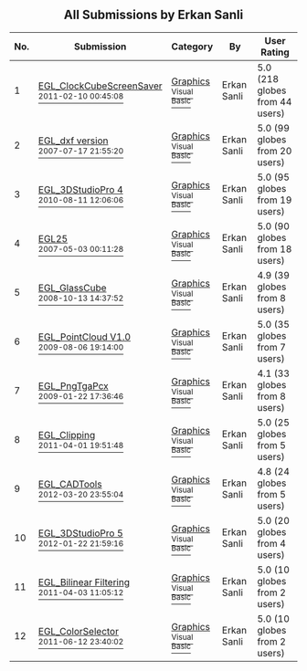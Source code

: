 ﻿<div align="center">

## All Submissions by Erkan Sanli

</div>

No.  | Submission | Category | By   | User Rating
---- | ---------- | -------- | ---- | -----------
1 | [EGL\_ClockCubeScreenSaver<br /><sup>2011-02-10 00:45:08</sup>](https://github.com/Planet-Source-Code/erkan-sanli-egl-clockcubescreensaver__1-70182) | [Graphics<br /><sup>Visual Basic</sup>](../ByCategory/graphics__1-46.md) | Erkan Sanli | 5.0 (218 globes from 44 users)
2 | [EGL\_dxf version<br /><sup>2007-07-17 21:55:20</sup>](https://github.com/Planet-Source-Code/erkan-sanli-egl-dxf-version__1-68916) | [Graphics<br /><sup>Visual Basic</sup>](../ByCategory/graphics__1-46.md) | Erkan Sanli | 5.0 (99 globes from 20 users)
3 | [EGL\_3DStudioPro 4<br /><sup>2010-08-11 12:06:06</sup>](https://github.com/Planet-Source-Code/erkan-sanli-egl-3dstudiopro-4__1-71938) | [Graphics<br /><sup>Visual Basic</sup>](../ByCategory/graphics__1-46.md) | Erkan Sanli | 5.0 (95 globes from 19 users)
4 | [EGL25<br /><sup>2007-05-03 00:11:28</sup>](https://github.com/Planet-Source-Code/erkan-sanli-egl25__1-68507) | [Graphics<br /><sup>Visual Basic</sup>](../ByCategory/graphics__1-46.md) | Erkan Sanli | 5.0 (90 globes from 18 users)
5 | [EGL\_GlassCube<br /><sup>2008-10-13 14:37:52</sup>](https://github.com/Planet-Source-Code/erkan-sanli-egl-glasscube__1-71230) | [Graphics<br /><sup>Visual Basic</sup>](../ByCategory/graphics__1-46.md) | Erkan Sanli | 4.9 (39 globes from 8 users)
6 | [EGL\_PointCloud V1\.0<br /><sup>2009-08-06 19:14:00</sup>](https://github.com/Planet-Source-Code/erkan-sanli-egl-pointcloud-v1-0__1-72339) | [Graphics<br /><sup>Visual Basic</sup>](../ByCategory/graphics__1-46.md) | Erkan Sanli | 5.0 (35 globes from 7 users)
7 | [EGL\_PngTgaPcx<br /><sup>2009-01-22 17:36:46</sup>](https://github.com/Planet-Source-Code/erkan-sanli-egl-pngtgapcx__1-71666) | [Graphics<br /><sup>Visual Basic</sup>](../ByCategory/graphics__1-46.md) | Erkan Sanli | 4.1 (33 globes from 8 users)
8 | [EGL\_Clipping<br /><sup>2011-04-01 19:51:48</sup>](https://github.com/Planet-Source-Code/erkan-sanli-egl-clipping__1-73839) | [Graphics<br /><sup>Visual Basic</sup>](../ByCategory/graphics__1-46.md) | Erkan Sanli | 5.0 (25 globes from 5 users)
9 | [EGL\_CADTools<br /><sup>2012-03-20 23:55:04</sup>](https://github.com/Planet-Source-Code/erkan-sanli-egl-cadtools__1-74306) | [Graphics<br /><sup>Visual Basic</sup>](../ByCategory/graphics__1-46.md) | Erkan Sanli | 4.8 (24 globes from 5 users)
10 | [EGL\_3DStudioPro 5<br /><sup>2012-01-22 21:59:16</sup>](https://github.com/Planet-Source-Code/erkan-sanli-egl-3dstudiopro-5__1-74239) | [Graphics<br /><sup>Visual Basic</sup>](../ByCategory/graphics__1-46.md) | Erkan Sanli | 5.0 (20 globes from 4 users)
11 | [EGL\_Bilinear Filtering<br /><sup>2011-04-03 11:05:12</sup>](https://github.com/Planet-Source-Code/erkan-sanli-egl-bilinear-filtering__1-73827) | [Graphics<br /><sup>Visual Basic</sup>](../ByCategory/graphics__1-46.md) | Erkan Sanli | 5.0 (10 globes from 2 users)
12 | [EGL\_ColorSelector<br /><sup>2011-06-12 23:40:02</sup>](https://github.com/Planet-Source-Code/erkan-sanli-egl-colorselector__1-73954) | [Graphics<br /><sup>Visual Basic</sup>](../ByCategory/graphics__1-46.md) | Erkan Sanli | 5.0 (10 globes from 2 users)
